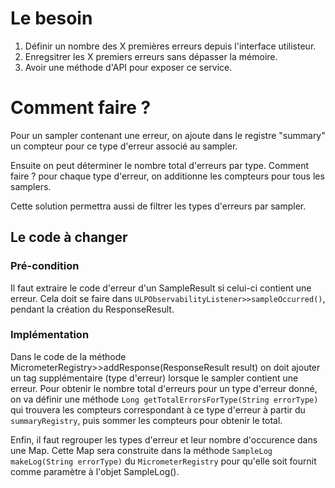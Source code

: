 # Le besoin
1. Définir un nombre des X premières erreurs depuis l'interface utilisteur.
2. Enregsitrer les X premiers erreurs sans dépasser la mémoire.
3. Avoir une méthode d'API pour exposer ce service.

# Comment faire ?
Pour un sampler contenant une erreur, on ajoute dans le registre "summary" un compteur pour ce type d'erreur associé au sampler.

Ensuite on peut déterminer le nombre total d'erreurs par type. Comment faire ? pour chaque type d'erreur, on additionne les compteurs pour tous les samplers.

Cette solution permettra aussi de filtrer les types d'erreurs par sampler.
## Le code à changer
### Pré-condition
Il faut extraire le code d'erreur d'un SampleResult si celui-ci contient une erreur. Cela doit se faire dans ``ULPObservabilityListener>>sampleOccurred()``, pendant la création du ResponseResult.
### Implémentation
Dans le code de la méthode MicrometerRegistry>>addResponse(ResponseResult result) on doit ajouter un tag supplémentaire (type d'erreur) lorsque le sampler contient une erreur. 
Pour obtenir le nombre total d'erreurs pour un type d'erreur donné, on va définir une méthode ``Long getTotalErrorsForType(String errorType)`` qui trouvera les compteurs correspondant à ce type d'erreur à partir du ``summaryRegistry``, puis sommer les compteurs pour obtenir le total.

Enfin, il faut regrouper les types d'erreur et leur nombre d'occurence dans une Map. Cette Map sera construite dans la méthode ``SampleLog makeLog(String errorType)`` du ``MicrometerRegistry`` pour qu'elle soit fournit comme paramètre à l'objet SampleLog().




